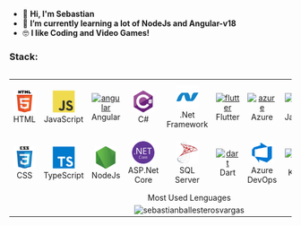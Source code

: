 - 👋 **Hi, I'm Sebastian**
- 🌱 **I’m currently learning a lot of NodeJs and Angular-v18**
- 🤓 **I like Coding and Video Games!**

<h3 align="left">Stack:</h4>
<table cellpadding="5" cellspacing="0" border="0" align="left">
    <tr height="100px">
        <td width="10%" cellpadding="5" cellspacing="0" border="0" align="center">
            <a href="https://www.w3.org/html/" target="_blank" rel="noreferrer">
                <img src="https://raw.githubusercontent.com/devicons/devicon/master/icons/html5/html5-original-wordmark.svg" alt="html5" width="40" height="40"/></a>
                <div> HTML </div></td>
        <td width="10%" cellpadding="5" cellspacing="0" border="0" align="center">
            <a href="https://developer.mozilla.org/en-US/docs/Web/JavaScript" target="_blank" rel="noreferrer">
                <img src="https://raw.githubusercontent.com/devicons/devicon/master/icons/javascript/javascript-original.svg" alt="javascript" width="40" height="40"/></a>
                <div> JavaScript </div></td>
        <td width="10%" cellpadding="5" cellspacing="0" border="0" align="center">
            <a href="https://angular.io" target="_blank" rel="noreferrer">
                <img src="https://angular.io/assets/images/logos/angular/angular.svg" alt="angular" width="40" height="40"/></a>
                <div> Angular </div></td>
        <td width="10%" cellpadding="5" cellspacing="0" border="0" align="center">
            <a href="https://www.w3schools.com/cs/" target="_blank" rel="noreferrer">
                <img src="https://raw.githubusercontent.com/devicons/devicon/master/icons/csharp/csharp-original.svg" alt="csharp" width="40" height="40"/></a>
                <div> C# </div></td>
        <td width="10%" cellpadding="5" cellspacing="0" border="0" align="center">
            <a href="https://dotnet.microsoft.com/" target="_blank" rel="noreferrer">
                <img src="https://raw.githubusercontent.com/devicons/devicon/master/icons/dot-net/dot-net-plain.svg" alt="dotnet" width="40" height="40"/></a>
                <div> .Net </div> <div> Framework </div></td>
        <td width="10%" cellpadding="5" cellspacing="0" border="0" align="center">
            <a href="https://flutter.dev" target="_blank" rel="noreferrer">
                <img src="https://www.vectorlogo.zone/logos/flutterio/flutterio-icon.svg" alt="flutter" width="40" height="40"/></a>
                <div> Flutter </div></td>
        <td width="10%" cellpadding="5" cellspacing="0" border="0" align="center">
            <a href="https://azure.microsoft.com/en-in/" target="_blank" rel="noreferrer">
                <img src="https://www.vectorlogo.zone/logos/microsoft_azure/microsoft_azure-icon.svg" alt="azure" width="40" height="40"/></a>
                <div> Azure </div></td>
        <td width="10%" cellpadding="5" cellspacing="0" border="0" align="center">
            <a href="https://jasmine.github.io/" target="_blank" rel="noreferrer">
                <img src="https://www.vectorlogo.zone/logos/jasmine/jasmine-icon.svg" alt="jasmine" width="40" height="40"/></a>
                <div> Jasmine </div></td>
        <td width="10%" cellpadding="5" cellspacing="0" border="0" align="center">
            <a href="https://git-scm.com/" target="_blank" rel="noreferrer">
                <img src="https://www.vectorlogo.zone/logos/git-scm/git-scm-icon.svg" alt="git" width="40" height="40"/></a>
                <div> Git </div></td>
    </tr>
    <tr height="100px">
        <td width="10%" cellpadding="5" cellspacing="0" border="0" align="center">
            <a href="https://www.w3schools.com/css/" target="_blank" rel="noreferrer">
                <img src="https://raw.githubusercontent.com/devicons/devicon/master/icons/css3/css3-original-wordmark.svg" alt="css3" width="40" height="40"/></a>
                <div> CSS </div></th>
        <td width="10%" cellpadding="5" cellspacing="0" border="0" align="center">
            <a href="https://www.typescriptlang.org/" target="_blank" rel="noreferrer">
                <img src="https://raw.githubusercontent.com/devicons/devicon/master/icons/typescript/typescript-original.svg" alt="typescript" width="40" height="40"/></a>
                <div> TypeScript </div></th>
        <td width="10%" cellpadding="5" cellspacing="0" border="0" align="center">
<!--             <a href="https://nestjs.com/" target="_blank" rel="noreferrer">
                <img src="https://raw.githubusercontent.com/devicons/devicon/master/icons/nestjs/nestjs-original.svg" alt="nestjs" width="40" height="40"/></a>
                <div> NestJs </div></td> -->
            <a href="https://nodejs.org/en" target="_blank" rel="noreferrer">
                <img src="https://raw.githubusercontent.com/devicons/devicon/master/icons/nodejs/nodejs-original.svg" alt="nodejs" width="40" height="40"/></a>
                <div> NodeJs </div></td>
        <td width="10%" cellpadding="5" cellspacing="0" border="0" align="center">
            <a href="https://dotnet.microsoft.com/" target="_blank" rel="noreferrer">
                <img src="https://raw.githubusercontent.com/devicons/devicon/master/icons/dotnetcore/dotnetcore-original.svg" alt="aspnet-core" width="40" height="40"/></a>
                <div> ASP.Net </div> <div> Core </div></td>
        <td width="10%" cellpadding="5" cellspacing="0" border="0" align="center">
            <a href="https://www.microsoft.com/en-us/sql-server" target="_blank" rel="noreferrer">
                <img src="https://raw.githubusercontent.com/devicons/devicon/master/icons/microsoftsqlserver/microsoftsqlserver-original.svg" alt="mssql" width="40" height="40"/></a>
                <div> SQL </div> <div> Server </div></td>
        <td width="10%" cellpadding="5" cellspacing="0" border="0" align="center">
            <a href="https://dart.dev" target="_blank" rel="noreferrer">
                <img src="https://www.vectorlogo.zone/logos/dartlang/dartlang-icon.svg" alt="dart" width="40" height="40"/></a>
                <div> Dart </div></td>
        <td width="10%" cellpadding="5" cellspacing="0" border="0" align="center">
            <a href="https://azure.microsoft.com/es-es/products/devops" target="_blank" rel="noreferrer">
                <img src="https://raw.githubusercontent.com/devicons/devicon/master/icons/azuredevops/azuredevops-plain.svg" alt="azure-devops" width="40" height="40"/></a>
                <div> Azure </div> <div> DevOps </div></th>
        <td width="10%" cellpadding="5" cellspacing="0" border="0" align="center">
            <a href="https://karma-runner.github.io/latest/index.html" target="_blank" rel="noreferrer">
                <img src="https://raw.githubusercontent.com/detain/svg-logos/780f25886640cef088af994181646db2f6b1a3f8/svg/karma.svg" alt="karma" width="40" height="40"/></a>
                <div> Karma </div></td>
        <td width="10%" cellpadding="5" cellspacing="0" border="0" align="center">
            <a href="https://www.sonarsource.com/products/sonarqube/" target="_blank" rel="noreferrer">
                <img src="https://raw.githubusercontent.com/devicons/devicon/master/icons/sonarqube/sonarqube-original.svg" alt="sonarqube" width="40" height="40"/></a>
                <div> SonarQube </div></td>
    </tr>
    <tr>
        <td colspan="9" align="center"> Most Used Lenguages</td>
    </tr>
    <tr>
        <td colspan="9" align="center">
            <img src="https://github-readme-stats.vercel.app/api/top-langs?username=sebastianballesterosvargas&show_icons=true&layout=compact&locale=en&theme=transparent&hide_border=true&hide_title=true" alt="sebastianballesterosvargas" />
        </td>
    </tr>
</table>
